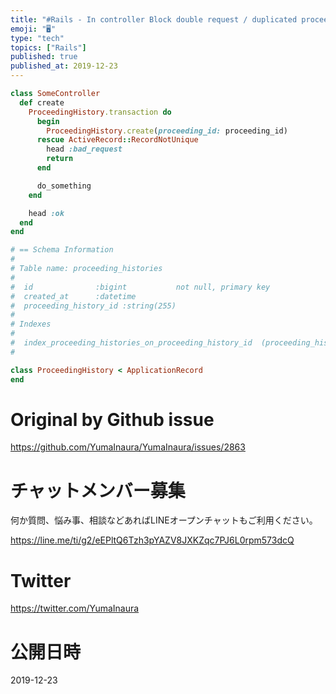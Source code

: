 ```yaml
---
title: "#Rails - In controller Block double request / duplicated proceeding wi"
emoji: "🖥"
type: "tech"
topics: ["Rails"]
published: true
published_at: 2019-12-23
---
```


```rb
class SomeController
  def create
    ProceedingHistory.transaction do
      begin
        ProceedingHistory.create(proceeding_id: proceeding_id)
      rescue ActiveRecord::RecordNotUnique
        head :bad_request
        return
      end

      do_something
    end

    head :ok
  end
end

```

```rb
# == Schema Information
#
# Table name: proceeding_histories
#
#  id              :bigint           not null, primary key
#  created_at      :datetime
#  proceeding_history_id :string(255)
#
# Indexes
#
#  index_proceeding_histories_on_proceeding_history_id  (proceeding_history_id) UNIQUE
#

class ProceedingHistory < ApplicationRecord
end

```

# Original by Github issue

https://github.com/YumaInaura/YumaInaura/issues/2863








<!-- Update From Qiita API -->

# チャットメンバー募集


何か質問、悩み事、相談などあればLINEオープンチャットもご利用ください。

https://line.me/ti/g2/eEPltQ6Tzh3pYAZV8JXKZqc7PJ6L0rpm573dcQ





# Twitter


https://twitter.com/YumaInaura


<!-- Update From Qiita API -->



# 公開日時

2019-12-23
